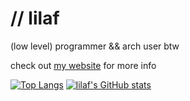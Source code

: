 # // lilaf
(low level) programmer && arch user btw

check out [my website](https://lilaf.dev) for more info

[![Top Langs](https://github-readme-stats.vercel.app/api/top-langs/?username=lilafian&theme=omni)](https://github.com/anuragha/github-readme-stats)
[![lilaf's GitHub stats](https://github-readme-stats.vercel.app/api?username=lilafian&show_icons=true&theme=omni)](https://github.com/anuragha/github-readme-stats)
